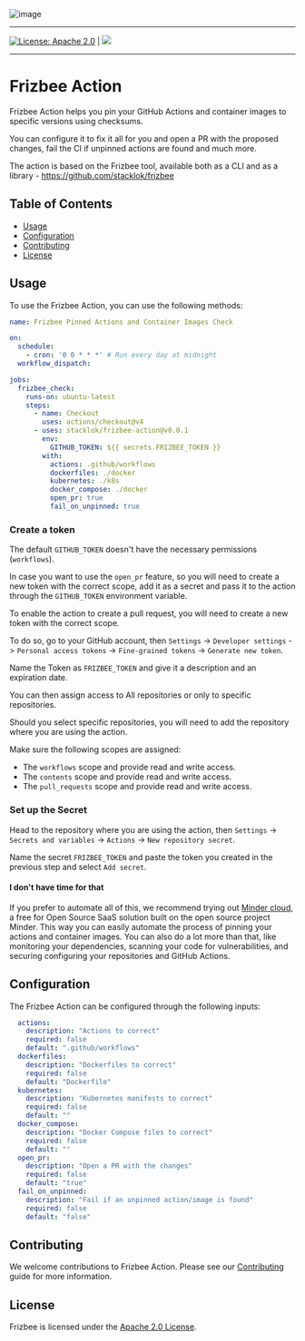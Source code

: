 ![image](https://github.com/stacklok/frizbee/assets/16540482/35034046-d962-475d-b8e2-67b7625f2a60)

---
[![License: Apache 2.0](https://img.shields.io/badge/License-Apache2.0-brightgreen.svg)](https://opensource.org/licenses/Apache-2.0) | [![](https://dcbadge.vercel.app/api/server/RkzVuTp3WK?logo=discord&label=Discord&color=5865&style=flat)](https://discord.gg/RkzVuTp3WK)

---
# Frizbee Action

Frizbee Action helps you pin your GitHub Actions and container images to specific versions using checksums.

You can configure it to fix it all for you and open a PR with the proposed changes,
fail the CI if unpinned actions are found and much more. 

The action is based on the Frizbee tool, available both as a CLI and as a library - https://github.com/stacklok/frizbee

## Table of Contents

- [Usage](#usage)
- [Configuration](#configuration)
- [Contributing](#contributing)
- [License](#license)

## Usage

To use the Frizbee Action, you can use the following methods:

```yml
name: Frizbee Pinned Actions and Container Images Check

on:
  schedule:
    - cron: '0 0 * * *' # Run every day at midnight
  workflow_dispatch:

jobs:
  frizbee_check:
    runs-on: ubuntu-latest
    steps:
      - name: Checkout
        uses: actions/checkout@v4
      - uses: stacklok/frizbee-action@v0.0.1
        env:
          GITHUB_TOKEN: ${{ secrets.FRIZBEE_TOKEN }}
        with:
          actions: .github/workflows
          dockerfiles: ./docker
          kubernetes: ./k8s
          docker_compose: ./docker
          open_pr: true
          fail_on_unpinned: true
```

### Create a token

The default `GITHUB_TOKEN` doesn't have the necessary permissions (`workflows`).

In case you want to use the `open_pr` feature, so you will need to create a
new token with the correct scope, add it as a secret and pass it to the action
through the `GITHUB_TOKEN` environment variable.

To enable the action to create a pull request, you will need to create a new token with the correct scope.

To do so, go to your GitHub account, then `Settings` -> `Developer settings` -> `Personal access tokens` -> `Fine-grained tokens` -> `Generate new token`.

Name the Token as `FRIZBEE_TOKEN` and give it a description and an expiration date.

You can then assign access to All repositories or only to specific repositories.

Should you select specific repositories, you will need to add the repository
where you are using the action.

Make sure the following scopes are assigned:

* The `workflows` scope and provide read and write access.
* The `contents` scope and provide read and write access.
* The `pull_requests` scope and provide read and write access.

### Set up the Secret

Head to the repository where you are using the action, then `Settings` -> `Secrets and variables` -> `Actions` -> `New repository secret`.

Name the secret `FRIZBEE_TOKEN` and paste the token you created in the previous
step and select `Add secret`.

#### I don't have time for that

If you prefer to automate all of this, we recommend trying out [Minder cloud](https://cloud.stacklok.com), a free for Open Source SaaS solution built on the open source project Minder. This
way you can easily automate the process of pinning your actions and container
images. You can also do a lot more than that, like monitoring your dependencies,
scanning your code for vulnerabilities, and securing configuring your
repositories and GitHub Actions.

## Configuration

The Frizbee Action can be configured through the following inputs:

```yml
  actions:
    description: "Actions to correct"
    required: false
    default: ".github/workflows"
  dockerfiles:
    description: "Dockerfiles to correct"
    required: false
    default: "Dockerfile"
  kubernetes:
    description: "Kubernetes manifests to correct"
    required: false
    default: ""
  docker_compose:
    description: "Docker Compose files to correct"
    required: false
    default: ""
  open_pr:
    description: "Open a PR with the changes"
    required: false
    default: "true"
  fail_on_unpinned:
    description: "Fail if an unpinned action/image is found"
    required: false
    default: "false"
```

## Contributing

We welcome contributions to Frizbee Action. Please see our [Contributing](./CONTRIBUTING.md) guide for more information.

## License

Frizbee is licensed under the [Apache 2.0 License](./LICENSE).
